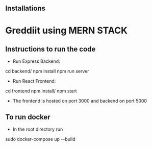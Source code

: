 ## Installations

# Greddiit using MERN STACK

## Instructions to run the code

* Run Express Backend:

cd backend/
npm install
npm run server

* Run React Frontend:

cd frontend
npm install/
npm start

- The frontend is hosted on port 3000 and backend on port 5000

## To run docker

* In the root directory run 

sudo docker-compose up --build
